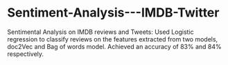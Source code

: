 # Sentiment-Analysis---IMDB-Twitter
Sentimental Analysis on IMDB reviews and Tweets: Used Logistic regression to classify reviews on the features extracted from two models, doc2Vec and Bag of words model. Achieved an accuracy of 83% and 84% respectively.
